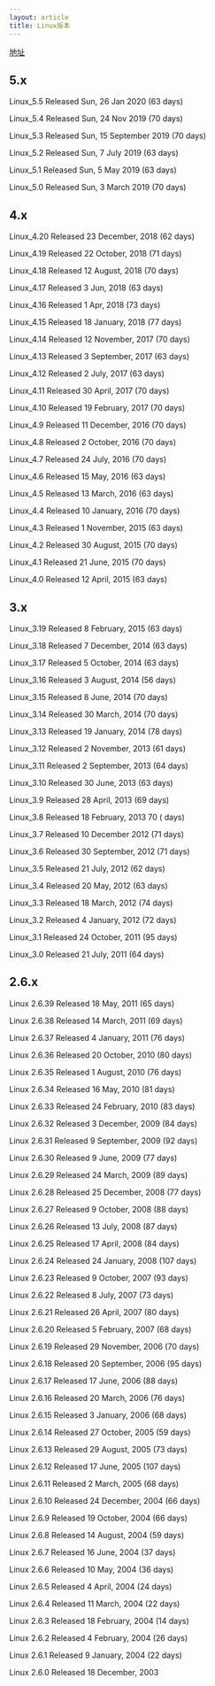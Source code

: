 ```yaml
---
layout: article
title: Linux版本
---
```


[地址](https://kernelnewbies.org/LinuxVersions)


## 5.x

Linux_5.5 Released Sun, 26 Jan 2020 (63 days)

Linux_5.4 Released Sun, 24 Nov 2019 (70 days)

Linux_5.3 Released Sun, 15 September 2019 (70 days)

Linux_5.2 Released Sun, 7 July 2019 (63 days)

Linux_5.1 Released Sun, 5 May 2019 (63 days)

Linux_5.0 Released Sun, 3 March 2019 (70 days)

## 4.x

Linux_4.20 Released 23 December, 2018 (62 days)

Linux_4.19 Released 22 October, 2018 (71 days)

Linux_4.18 Released 12 August, 2018 (70 days)

Linux_4.17 Released 3 Jun, 2018 (63 days)

Linux_4.16 Released 1 Apr, 2018 (73 days)

Linux_4.15 Released 18 January, 2018 (77 days)

Linux_4.14 Released 12 November, 2017 (70 days)

Linux_4.13 Released 3 September, 2017 (63 days)

Linux_4.12 Released 2 July, 2017 (63 days)

Linux_4.11 Released 30 April, 2017 (70 days)

Linux_4.10 Released 19 February, 2017 (70 days)

Linux_4.9 Released 11 December, 2016 (70 days)

Linux_4.8 Released 2 October, 2016 (70 days)

Linux_4.7 Released 24 July, 2016 (70 days)

Linux_4.6 Released 15 May, 2016 (63 days)

Linux_4.5 Released 13 March, 2016 (63 days)

Linux_4.4 Released 10 January, 2016 (70 days)

Linux_4.3 Released 1 November, 2015 (63 days)

Linux_4.2 Released 30 August, 2015 (70 days)

Linux_4.1 Released 21 June, 2015 (70 days)

Linux_4.0 Released 12 April, 2015 (63 days)

## 3.x

Linux_3.19 Released 8 February, 2015 (63 days)

Linux_3.18 Released 7 December, 2014 (63 days)

Linux_3.17 Released 5 October, 2014 (63 days)

Linux_3.16 Released 3 August, 2014 (56 days)

Linux_3.15 Released 8 June, 2014 (70 days)

Linux_3.14 Released 30 March, 2014 (70 days)

Linux_3.13 Released 19 January, 2014 (78 days)

Linux_3.12 Released 2 November, 2013 (61 days)

Linux_3.11 Released 2 September, 2013 (64 days)

Linux_3.10 Released 30 June, 2013 (63 days)

Linux_3.9 Released 28 April, 2013 (69 days)

Linux_3.8 Released 18 February, 2013 70 ( days)

Linux_3.7 Released 10 December 2012 (71 days)

Linux_3.6 Released 30 September, 2012 (71 days)

Linux_3.5 Released 21 July, 2012 (62 days)

Linux_3.4 Released 20 May, 2012 (63 days)

Linux_3.3 Released 18 March, 2012 (74 days)

Linux_3.2 Released 4 January, 2012 (72 days)

Linux_3.1 Released 24 October, 2011 (95 days)

Linux_3.0 Released 21 July, 2011 (64 days)

## 2.6.x

Linux 2.6.39 Released 18 May, 2011 (65 days)

Linux 2.6.38 Released 14 March, 2011 (69 days)

Linux 2.6.37 Released 4 January, 2011 (76 days)

Linux 2.6.36 Released 20 October, 2010 (80 days)

Linux 2.6.35 Released 1 August, 2010 (76 days)

Linux 2.6.34 Released 16 May, 2010 (81 days)

Linux 2.6.33 Released 24 February, 2010 (83 days)

Linux 2.6.32 Released 3 December, 2009 (84 days)

Linux 2.6.31 Released 9 September, 2009 (92 days)

Linux 2.6.30 Released 9 June, 2009 (77 days)

Linux 2.6.29 Released 24 March, 2009 (89 days)

Linux 2.6.28 Released 25 December, 2008 (77 days)

Linux 2.6.27 Released 9 October, 2008 (88 days)

Linux 2.6.26 Released 13 July, 2008 (87 days)

Linux 2.6.25 Released 17 April, 2008 (84 days)

Linux 2.6.24 Released 24 January, 2008 (107 days)

Linux 2.6.23 Released 9 October, 2007 (93 days)

Linux 2.6.22 Released 8 July, 2007 (73 days)

Linux 2.6.21 Released 26 April, 2007 (80 days)

Linux 2.6.20 Released 5 February, 2007 (68 days)

Linux 2.6.19 Released 29 November, 2006 (70 days)

Linux 2.6.18 Released 20 September, 2006 (95 days)

Linux 2.6.17 Released 17 June, 2006 (88 days)

Linux 2.6.16 Released 20 March, 2006 (76 days)

Linux 2.6.15 Released 3 January, 2006 (68 days)

Linux 2.6.14 Released 27 October, 2005 (59 days)

Linux 2.6.13 Released 29 August, 2005 (73 days)

Linux 2.6.12 Released 17 June, 2005 (107 days)

Linux 2.6.11 Released 2 March, 2005 (68 days)

Linux 2.6.10 Released 24 December, 2004 (66 days)

Linux 2.6.9 Released 19 October, 2004 (66 days)

Linux 2.6.8 Released 14 August, 2004 (59 days)

Linux 2.6.7 Released 16 June, 2004 (37 days)

Linux 2.6.6 Released 10 May, 2004 (36 days)

Linux 2.6.5 Released 4 April, 2004 (24 days)

Linux 2.6.4 Released 11 March, 2004 (22 days)

Linux 2.6.3 Released 18 February, 2004 (14 days)

Linux 2.6.2 Released 4 February, 2004 (26 days)

Linux 2.6.1 Released 9 January, 2004 (22 days)

Linux 2.6.0 Released 18 December, 2003